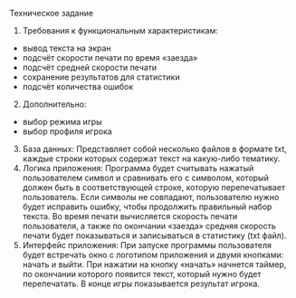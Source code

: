 Техническое задание
1. Требования к функциональным характеристикам:
- вывод текста на экран
- подсчёт скорости печати по время «заезда»
- подсчёт средней скорости печати
- сохранение результатов для статистики
- подсчёт количества ошибок
2. Дополнительно:
- выбор режима игры
- выбор профиля игрока
3. База данных:
Представляет собой несколько файлов в формате txt, каждые строки которых содержат текст на какую-либо тематику.
4. Логика приложения:
Программа будет считывать нажатый пользователем символ и сравнивать его с символом, который должен быть в соответствующей строке, которую перепечатывает пользователь. Если символы не совпадают, пользователю нужно будет исправить ошибку, чтобы продолжить правильный набор текста. Во время печати вычисляется скорость печати пользователя, а также по окончании «заезда» средняя скорость печати будет показываться и записываться в статистику (txt файл).
5. Интерфейс приложения:
При запуске программы пользователя будет встречать окно с логотипом приложения и двумя кнопками: начать и выйти. При нажатии на кнопку «начать» начнется таймер, по окончании которого появится текст, который нужно будет перепечатать. В конце игры показывается результат игрока.
